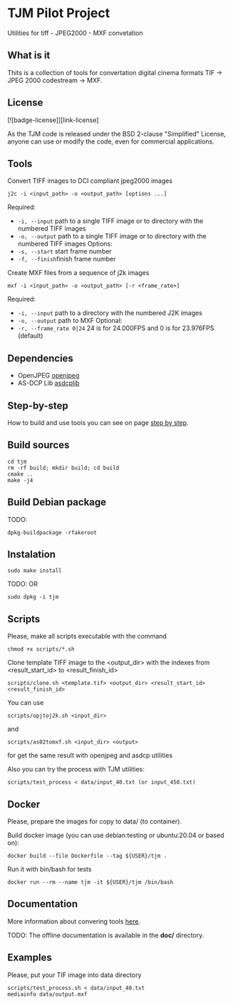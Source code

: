 
# TJM Pilot Project

Utilities for tiff - JPEG2000 - MXF convetation

## What is it

Thits is a collection of tools for convertation digital cinema formats TIF -> JPEG 2000 codestream -> MXF.

## License

[![badge-license]][link-license]

As the TJM code is released under the BSD 2-clause "Simplified" License, anyone can use or modify the code, even for commercial applications.

## Tools

Convert TIFF images to DCI compliant jpeg2000 images

```
j2c -i <input_path> -o <output_path> [options ...]
```

Required:
* `-i, --input` path to a single TIFF image or to directory with the numbered TIFF images
* `-o, --output` path to a single TIFF image or to directory with the numbered TIFF images
Options:
* `-s, --start` start frame number
* `-f, --finish`finish frame number

Create MXF files from a sequence of j2k images

```
mxf -i <input_path> -o <output_path> [-r <frame_rate>]
```

Required:
* `-i, --input` path to a directory with the numbered J2K images
* `-o, --output` path to MXF
Optional:
* `-r, --frame_rate 0|24` 24 is for 24.000FPS and 0 is for 23.976FPS (default)

## Dependencies

* OpenJPEG [openjpeg](https://github.com/uclouvain/openjpeg)
* AS-DCP Lib [asdcplib](https://github.com/cinecert/asdcplib)

## Step-by-step

How to build and use tools you can see on page [step by step](https://github.com/kat-spb/tjm/wiki/Step-by-step).

## Build sources

```
cd tjm
rm -rf build; mkdir build; cd build
cmake ..
make -j4
```

## Build Debian package

TODO:

```
dpkg-buildpackage -rfakeroot
```

## Instalation

```
sudo make install
```
TODO: OR
```
sudo dpkg -i tjm
```

## Scripts

Please, make all scripts executable with the command 
```
chmod +x scripts/*.sh
```
Clone template TIFF image to the <output_dir> with the indexes from <result_start_id> to <result_finish_id>
```
scripts/clone.sh <template.tif> <output_dir> <result_start_id> <result_finish_id>
```
You can use 
```
scripts/opjtoj2k.sh <input_dir>
```
and
```
scripts/as02tomxf.sh <input_dir> <output>
``` 
for get the same result with openjpeg and asdcp utilities 

Also you can try the process with TJM utilities:

```
scripts/test_process < data/input_40.txt (or input_450.txt)
```

## Docker

Please, prepare the images for copy to data/ (to container).

Build docker image (you can use debian:testing or ubuntu:20.04 or based on):

```
docker build --file Dockerfile --tag ${USER}/tjm .

```
Run it with bin/bash for tests
```
docker run --rm --name tjm -it ${USER}/tjm /bin/bash
```

## Documentation

More information about convering tools [here](https://github.com/kat-spb/tjm/wiki).

TODO: The offline documentation is available in the **doc/** directory.

## Examples

Please, put your TIF image into data directory 
```
scripts/test_process.sh < data/input_40.txt 
mediainfo data/output.mxf
```
